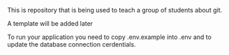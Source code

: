 This is repository that is being used to teach a group of students about git.

A template will be added later

To run your application you need to copy .env.example into .env and to update the database connection cerdentials.

